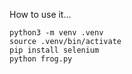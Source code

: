How to use it...


```console
python3 -m venv .venv
source .venv/bin/activate
pip install selenium
python frog.py
```
